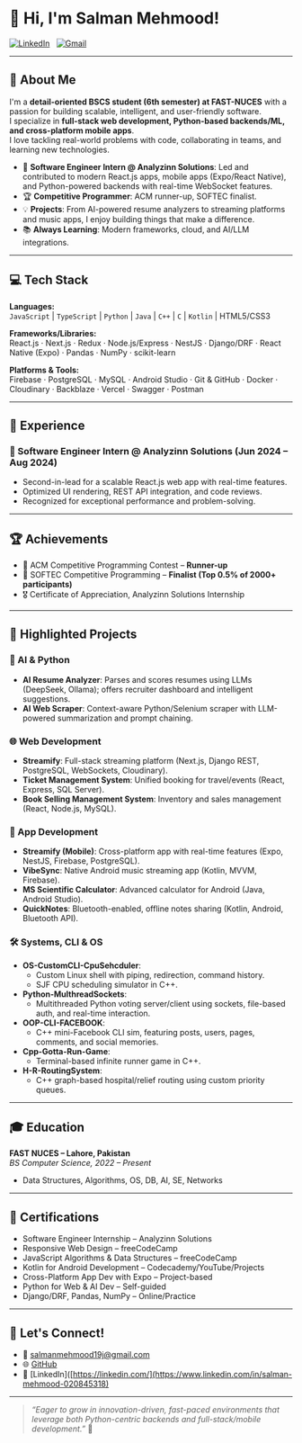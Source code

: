 # 👋 Hi, I'm Salman Mehmood!

[![LinkedIn](https://img.shields.io/badge/LinkedIn-blue?logo=linkedin&style=flat-square)](https://www.linkedin.com/in/salman-mehmood-020845318) &nbsp; [![Gmail](https://img.shields.io/badge/Email-salmanmehmood19j@gmail.com-red?logo=gmail&style=flat-square)](mailto:salmanmehmood19j@gmail.com)

---

## 🚀 About Me

I'm a **detail-oriented BSCS student (6th semester) at FAST-NUCES** with a passion for building scalable, intelligent, and user-friendly software.  
I specialize in **full-stack web development, Python-based backends/ML, and cross-platform mobile apps**.  
I love tackling real-world problems with code, collaborating in teams, and learning new technologies.

- 🏢 **Software Engineer Intern @ Analyzinn Solutions**: Led and contributed to modern React.js apps, mobile apps (Expo/React Native), and Python-powered backends with real-time WebSocket features.
- 🏆 **Competitive Programmer**: ACM runner-up, SOFTEC finalist.
- 💡 **Projects**: From AI-powered resume analyzers to streaming platforms and music apps, I enjoy building things that make a difference.
- 📚 **Always Learning**: Modern frameworks, cloud, and AI/LLM integrations.

---

## 💻 Tech Stack

**Languages:**  
`JavaScript` | `TypeScript` | `Python` | `Java` | `C++` | `C` | `Kotlin` | HTML5/CSS3

**Frameworks/Libraries:**  
React.js · Next.js · Redux · Node.js/Express · NestJS · Django/DRF · React Native (Expo) · Pandas · NumPy · scikit-learn

**Platforms & Tools:**  
Firebase · PostgreSQL · MySQL · Android Studio · Git & GitHub · Docker · Cloudinary · Backblaze · Vercel · Swagger · Postman

---

## 🏢 Experience

### 💼 Software Engineer Intern @ Analyzinn Solutions (Jun 2024 – Aug 2024)
- Second-in-lead for a scalable React.js web app with real-time features.
- Optimized UI rendering, REST API integration, and code reviews.
- Recognized for exceptional performance and problem-solving.

---

## 🏆 Achievements

- 🥈 ACM Competitive Programming Contest – **Runner-up**
- 🏅 SOFTEC Competitive Programming – **Finalist (Top 0.5% of 2000+ participants)**
- 🎖️ Certificate of Appreciation, Analyzinn Solutions Internship

---

## 📂 Highlighted Projects

### 🧠 AI & Python
- **AI Resume Analyzer**: Parses and scores resumes using LLMs (DeepSeek, Ollama); offers recruiter dashboard and intelligent suggestions.
- **AI Web Scraper**: Context-aware Python/Selenium scraper with LLM-powered summarization and prompt chaining.

### 🌐 Web Development
- **Streamify**: Full-stack streaming platform (Next.js, Django REST, PostgreSQL, WebSockets, Cloudinary).
- **Ticket Management System**: Unified booking for travel/events (React, Express, SQL Server).
- **Book Selling Management System**: Inventory and sales management (React, Node.js, MySQL).

### 📱 App Development
- **Streamify (Mobile)**: Cross-platform app with real-time features (Expo, NestJS, Firebase, PostgreSQL).
- **VibeSync**: Native Android music streaming app (Kotlin, MVVM, Firebase).
- **MS Scientific Calculator**: Advanced calculator for Android (Java, Android Studio).
- **QuickNotes**: Bluetooth-enabled, offline notes sharing (Kotlin, Android, Bluetooth API).

### 🛠️ Systems, CLI & OS
- **OS-CustomCLI-CpuSehcduler**:  
  - Custom Linux shell with piping, redirection, command history.
  - SJF CPU scheduling simulator in C++.
- **Python-MulthreadSockets**:  
  - Multithreaded Python voting server/client using sockets, file-based auth, and real-time interaction.
- **OOP-CLI-FACEBOOK**:  
  - C++ mini-Facebook CLI sim, featuring posts, users, pages, comments, and social memories.
- **Cpp-Gotta-Run-Game**:  
  - Terminal-based infinite runner game in C++.
- **H-R-RoutingSystem**:  
  - C++ graph-based hospital/relief routing using custom priority queues.

---

## 🎓 Education

**FAST NUCES – Lahore, Pakistan**  
_BS Computer Science, 2022 – Present_  
- Data Structures, Algorithms, OS, DB, AI, SE, Networks

---

## 🏅 Certifications

- Software Engineer Internship – Analyzinn Solutions
- Responsive Web Design – freeCodeCamp
- JavaScript Algorithms & Data Structures – freeCodeCamp
- Kotlin for Android Development – Codecademy/YouTube/Projects
- Cross-Platform App Dev with Expo – Project-based
- Python for Web & AI Dev – Self-guided
- Django/DRF, Pandas, NumPy – Online/Practice

---

## 📝 Let's Connect!

- 📧 [salmanmehmood19j@gmail.com](mailto:salmanmehmood19j@gmail.com)
- 🌐 [GitHub](https://github.com/JoY-BoY-e)
- 💼 [LinkedIn]([https://linkedin.com/](https://www.linkedin.com/in/salman-mehmood-020845318)

---

> _“Eager to grow in innovation-driven, fast-paced environments that leverage both Python-centric backends and full-stack/mobile development.”_ 🚀
